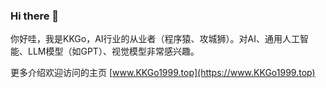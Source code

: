 ### Hi there 👋

你好哇，我是KKGo，AI行业的从业者（程序猿、攻城狮）。对AI、通用人工智能、LLM模型（如GPT）、视觉模型非常感兴趣。

更多介绍欢迎访问的主页 [www.KKGo1999.top](https://www.KKGo1999.top)

<!--
**KKGo1999/KKGo1999** is a ✨ _special_ ✨ repository because its `README.md` (this file) appears on your GitHub profile.

Here are some ideas to get you started:

- 🔭 I’m currently working on ...
- 🌱 I’m currently learning ...
- 👯 I’m looking to collaborate on ...
- 🤔 I’m looking for help with ...
- 💬 Ask me about ...
- 📫 How to reach me: ...
- 😄 Pronouns: ...
- ⚡ Fun fact: ...
-->
